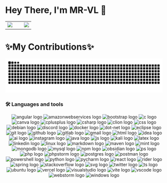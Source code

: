 <p align="center">
  <h1>Hey There, I'm MR-VL 👋</h1>

  <table style="margin: 0 auto;">
    <tr>
      <td align="center">
        <a href="https://github.com/mr-vl/github-profile-trophy">
          <img width="380" src="https://github-profile-trophy.vercel.app/?username=mr-vl&row=2&column=3&theme=gruvbox&no-frame=true" />
        </a>
      </td>
     <td align="center" style="padding-left: 30px;">
  <img width="380"
    src="https://github-readme-stats-two-gamma-89.vercel.app/api/top-langs/?username=MR-VL&show_icons=true&locale=en&layout=pie&theme=dark&langs_count=20&exclude_repo=CIC-IoT2023,yt-dlp-android&v=2" />
</td>
    </tr>
  </table>
</p>

<p align="center">
  <h1>✨My Contributions✨</h1>
</p>


![Snake animation](https://github.com/MR-VL/MR-VL/blob/output/github-contribution-grid-snake-custom.svg)


<p align="center">
  <h3>🛠 Languages and tools</h3>
</p>

<p align="center">
  <img src="https://skillicons.dev/icons?i=angular" height="40" alt="angular logo" />
  <img src="https://skillicons.dev/icons?i=aws" height="40" alt="amazonwebservices logo" />
  <img src="https://skillicons.dev/icons?i=bootstrap" height="40" alt="bootstrap logo" />
  <img src="https://cdn.jsdelivr.net/gh/devicons/devicon/icons/c/c-original.svg" height="40" alt="c logo" />
  <img src="https://cdn.jsdelivr.net/gh/devicons/devicon/icons/canva/canva-original.svg" height="40" alt="canva logo" />
  <img src="https://cdn.jsdelivr.net/gh/devicons/devicon/icons/cplusplus/cplusplus-original.svg" height="40" alt="cplusplus logo" />
  <img src="https://cdn.jsdelivr.net/gh/devicons/devicon/icons/csharp/csharp-original.svg" height="40" alt="csharp logo" />
  <img src="https://skillicons.dev/icons?i=clion" height="40" alt="clion logo" />
  <img src="https://skillicons.dev/icons?i=css" height="40" alt="css logo" />
  <img src="https://skillicons.dev/icons?i=debian" height="40" alt="debian logo" />
  <img src="https://skillicons.dev/icons?i=discord" height="40" alt="discord logo" />
  <img src="https://skillicons.dev/icons?i=docker" height="40" alt="docker logo" />
  <img src="https://skillicons.dev/icons?i=dotnet" height="40" alt="dot-net logo" />
  <img src="https://skillicons.dev/icons?i=eclipse" height="40" alt="eclipse logo" />
  <img src="https://skillicons.dev/icons?i=git" height="40" alt="git logo" />
  <img src="https://skillicons.dev/icons?i=github" height="40" alt="github logo" />
  <img src="https://skillicons.dev/icons?i=gitlab" height="40" alt="gitlab logo" />
  <img src="https://skillicons.dev/icons?i=gmail" height="40" alt="gmail logo" />
  <img src="https://skillicons.dev/icons?i=html" height="40" alt="html logo" />
  <img src="https://skillicons.dev/icons?i=idea" height="40" alt="idea logo" />
  <img src="https://skillicons.dev/icons?i=ai" height="40" alt="ai logo" />
  <img src="https://skillicons.dev/icons?i=instagram" height="40" alt="instagram logo" />
  <img src="https://skillicons.dev/icons?i=java" height="40" alt="java logo" />
  <img src="https://skillicons.dev/icons?i=js" height="40" alt="js logo" />
  <img src="https://skillicons.dev/icons?i=kali" height="40" alt="kali logo" />
  <img src="https://skillicons.dev/icons?i=latex" height="40" alt="latex logo" />
  <img src="https://skillicons.dev/icons?i=linkedin" height="40" alt="linkedin logo" />
  <img src="https://skillicons.dev/icons?i=linux" height="40" alt="linux logo" />
  <img src="https://skillicons.dev/icons?i=md" height="40" alt="markdown logo" />
  <img src="https://skillicons.dev/icons?i=maven" height="40" alt="maven logo" />
  <img src="https://skillicons.dev/icons?i=mint" height="40" alt="mint logo" />
  <img src="https://skillicons.dev/icons?i=mongodb" height="40" alt="mongodb logo" />
  <img src="https://skillicons.dev/icons?i=mysql" height="40" alt="mysql logo" />
  <img src="https://skillicons.dev/icons?i=npm" height="40" alt="npm logo" />
  <img src="https://skillicons.dev/icons?i=obsidian" height="40" alt="obsidian logo" />
  <img src="https://skillicons.dev/icons?i=ps" height="40" alt="ps logo" />
  <img src="https://skillicons.dev/icons?i=php" height="40" alt="php logo" />
  <img src="https://skillicons.dev/icons?i=phpstorm" height="40" alt="phpstorm logo" />
  <img src="https://skillicons.dev/icons?i=postgres" height="40" alt="postgres logo" />
  <img src="https://skillicons.dev/icons?i=postman" height="40" alt="postman logo" />
  <img src="https://skillicons.dev/icons?i=powershell" height="40" alt="powershell logo" />
  <img src="https://skillicons.dev/icons?i=py" height="40" alt="python logo" />
  <img src="https://skillicons.dev/icons?i=pycharm" height="40" alt="pycharm logo" />
  <img src="https://skillicons.dev/icons?i=react" height="40" alt="react logo" />
  <img src="https://skillicons.dev/icons?i=rider" height="40" alt="rider logo" />
  <img src="https://skillicons.dev/icons?i=spring" height="40" alt="spring logo" />
  <img src="https://skillicons.dev/icons?i=stackoverflow" height="40" alt="stackoverflow logo" />
  <img src="https://skillicons.dev/icons?i=svg" height="40" alt="svg logo" />
  <img src="https://skillicons.dev/icons?i=twitter" height="40" alt="twitter logo" />
  <img src="https://skillicons.dev/icons?i=ts" height="40" alt="ts logo" />
  <img src="https://skillicons.dev/icons?i=ubuntu" height="40" alt="ubuntu logo" />
  <img src="https://skillicons.dev/icons?i=vercel" height="40" alt="vercel logo" />
  <img src="https://skillicons.dev/icons?i=visualstudio" height="40" alt="visualstudio logo" />
  <img src="https://skillicons.dev/icons?i=vite" height="40" alt="vite logo" />
  <img src="https://skillicons.dev/icons?i=vscode" height="40" alt="vscode logo" />
  <img src="https://skillicons.dev/icons?i=webstorm" height="40" alt="webstorm logo" />
  <img src="https://skillicons.dev/icons?i=widows" height="40" alt="windows logo" />
</p>
